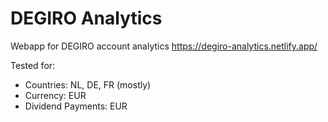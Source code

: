 # DEGIRO Analytics
Webapp for DEGIRO account analytics
https://degiro-analytics.netlify.app/


Tested for:
- Countries: NL, DE, FR (mostly)
- Currency: EUR
- Dividend Payments: EUR

